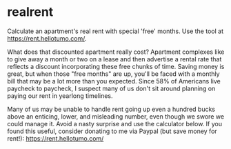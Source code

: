 # realrent
Calculate an apartment's real rent with special 'free' months. Use the tool at https://rent.hellotumo.com/.

What does that discounted apartment really cost? Apartment complexes like to give away a month or two on a lease and then advertise a rental rate that reflects a discount incorporating these free chunks of time. Saving money is great, but when those "free months" are up, you'll be faced with a monthly bill that may be a lot more than you expected.  Since 58% of Americans live paycheck to paycheck, I suspect many of us don't sit around planning on paying our rent in yearlong timelines. 

Many of us may be unable to handle rent going up even a hundred bucks above an enticing, lower, and misleading number, even though we swore we could manage it.  Avoid a nasty surprise and use the calculator below. If you found this useful, consider donating to me via Paypal (but save money for rent!): https://rent.hellotumo.com/
